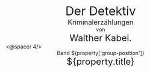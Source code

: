 <div style="font-size: xx-large; text-align: center;">Der Detektiv</div>
<div style="font-size: large; text-align: center;">Kriminalerzählungen</div>
<div style="text-align: center;">von</div>
<div style="font-size: x-large; text-align: center;">Walther Kabel.</div>
<@spacer 4/>
<div style="text-align: center;">Band ${property['group-position']}</div>
<div style="font-size: x-large; text-align: center;">${property.title}</div>

